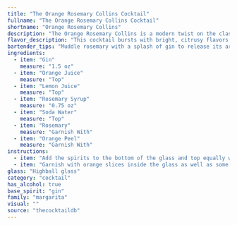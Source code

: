 ```yaml
---
title: "The Orange Rosemary Collins Cocktail"
fullname: "The Orange Rosemary Collins Cocktail"
shortname: "Orange Rosemary Collins"
description: "The Orange Rosemary Collins is a modern twist on the classic Collins family, a highball cocktail traditionally made with gin or whiskey and a citrus juice base. This refreshing concoction incorporates rosemary's herbal complexity, a recent trend in cocktail innovation. "
flavor_description: "This cocktail bursts with bright, citrusy flavors from the orange and lemon juices, balanced by the earthy, slightly piney notes of rosemary. The gin adds a crisp, juniper backbone, while the soda water provides refreshing effervescence. The rosemary syrup adds a touch of sweetness and complexity, while the garnish of rosemary and orange peel enhance the aromatic experience.  It's a light and refreshing cocktail perfect for warm days. "
bartender_tips: "Muddle rosemary with a splash of gin to release its aroma.  Freshly squeeze your juices for vibrant flavor. Use simple syrup instead of rosemary syrup for a more subtle flavor.  Gently stir and top with soda water to maintain the beautiful layers. Garnish with a rosemary sprig and orange peel, expressing the oils over the drink before placing it. "
ingredients:
  - item: "Gin"
    measure: "1.5 oz"
  - item: "Orange Juice"
    measure: "Top"
  - item: "Lemon Juice"
    measure: "Top"
  - item: "Rosemary Syrup"
    measure: "0.75 oz"
  - item: "Soda Water"
    measure: "Top"
  - item: "Rosemary"
    measure: "Garnish With"
  - item: "Orange Peel"
    measure: "Garnish With"
instructions:
  - item: "Add the spirits to the bottom of the glass and top equally with the mixer drinks."
  - item: "Garnish with orange slices inside the glass as well as some rosemary on top."
glass: "Highball glass"
category: "cocktail"
has_alcohol: true
base_spirit: "gin"
family: "margarita"
visual: ""
source: "thecocktaildb"
---
```



